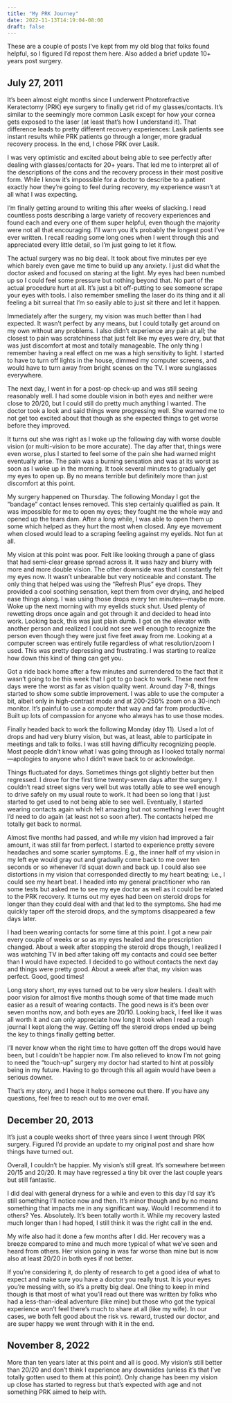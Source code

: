 ```yaml
---
title: "My PRK Journey"
date: 2022-11-13T14:19:04-08:00
draft: false
---
```

These are a couple of posts I’ve kept from my old blog that folks found helpful, so I figured I’d repost them here. Also added a brief update 10+ years post surgery.

## July 27, 2011
It’s been almost eight months since I underwent Photorefractive Keratectomy (PRK) eye surgery to finally get rid of my glasses/contacts. It’s similar to the seemingly more common Lasik except for how your cornea gets exposed to the laser (at least that’s how I understand it). That difference leads to pretty different recovery experiences: Lasik patients see instant results while PRK patients go through a longer, more gradual recovery process. In the end, I chose PRK over Lasik.

I was very optimistic and excited about being able to see perfectly after dealing with glasses/contacts for 20+ years. That led me to interpret all of the descriptions of the cons and the recovery process in their most positive form. While I know it’s impossible for a doctor to describe to a patient exactly how they’re going to feel during recovery, my experience wasn’t at all what I was expecting.

I’m finally getting around to writing this after weeks of slacking. I read countless posts describing a large variety of recovery experiences and found each and every one of them super helpful, even though the majority were not all that encouraging. I’ll warn you it’s probably the longest post I’ve ever written. I recall reading some long ones when I went through this and appreciated every little detail, so I’m just going to let it flow.

The actual surgery was no big deal. It took about five minutes per eye which barely even gave me time to build up any anxiety. I just did what the doctor asked and focused on staring at the light. My eyes had been numbed up so I could feel some pressure but nothing beyond that. No part of the actual procedure hurt at all. It’s just a bit off-putting to see someone scrape your eyes with tools. I also remember smelling the laser do its thing and it all feeling a bit surreal that I’m so easily able to just sit there and let it happen.

Immediately after the surgery, my vision was much better than I had expected. It wasn’t perfect by any means, but I could totally get around on my own without any problems. I also didn’t experience any pain at all; the closest to pain was scratchiness that just felt like my eyes were dry, but that was just discomfort at most and totally manageable. The only thing I remember having a real effect on me was a high sensitivity to light. I started to have to turn off lights in the house, dimmed my computer screens, and would have to turn away from bright scenes on the TV. I wore sunglasses everywhere.

The next day, I went in for a post-op check-up and was still seeing reasonably well. I had some double vision in both eyes and neither were close to 20/20, but I could still do pretty much anything I wanted. The doctor took a look and said things were progressing well. She warned me to not get too excited about that though as she expected things to get worse before they improved.

It turns out she was right as I woke up the following day with worse double vision (or multi-vision to be more accurate). The day after that, things were even worse, plus I started to feel some of the pain she had warned might eventually arise. The pain was a burning sensation and was at its worst as soon as I woke up in the morning. It took several minutes to gradually get my eyes to open up. By no means terrible but definitely more than just discomfort at this point.

My surgery happened on Thursday. The following Monday I got the “bandage” contact lenses removed. This step certainly qualified as pain. It was impossible for me to open my eyes; they fought me the whole way and opened up the tears dam. After a long while, I was able to open them up some which helped as they hurt the most when closed. Any eye movement when closed would lead to a scraping feeling against my eyelids. Not fun at all.

My vision at this point was poor. Felt like looking through a pane of glass that had semi-clear grease spread across it. It was hazy and blurry with more and more double vision. The other downside was that I constantly felt my eyes now. It wasn’t unbearable but very noticeable and constant. The only thing that helped was using the “Refresh Plus” eye drops. They provided a cool soothing sensation, kept them from over drying, and helped ease things along. I was using those drops every ten minutes—maybe more. Woke up the next morning with my eyelids stuck shut. Used plenty of rewetting drops once again and got through it and decided to head into work. Looking back, this was just plain dumb. I got on the elevator with another person and realized I could not see well enough to recognize the person even though they were just five feet away from me. Looking at a computer screen was entirely futile regardless of what resolution/zoom I used. This was pretty depressing and frustrating. I was starting to realize how down this kind of thing can get you.

Got a ride back home after a few minutes and surrendered to the fact that it wasn’t going to be this week that I got to go back to work. These next few days were the worst as far as vision quality went. Around day 7-8, things started to show some subtle improvement. I was able to use the computer a bit, albeit only in high-contrast mode and at 200-250% zoom on a 30-inch monitor. It’s painful to use a computer that way and far from productive. Built up lots of compassion for anyone who always has to use those modes.

Finally headed back to work the following Monday (day 11). Used a lot of drops and had very blurry vision, but was, at least, able to participate in meetings and talk to folks. I was still having difficulty recognizing people. Most people didn’t know what I was going through as I looked totally normal—apologies to anyone who I didn’t wave back to or acknowledge.

Things fluctuated for days. Sometimes things got slightly better but then regressed. I drove for the first time twenty-seven days after the surgery. I couldn’t read street signs very well but was totally able to see well enough to drive safely on my usual route to work. It had been so long that I just started to get used to not being able to see well. Eventually, I started wearing contacts again which felt amazing but not something I ever thought I’d need to do again (at least not so soon after). The contacts helped me totally get back to normal.

Almost five months had passed, and while my vision had improved a fair amount, it was still far from perfect. I started to experience pretty severe headaches and some scarier symptoms. E.g., the inner half of my vision in my left eye would gray out and gradually come back to me over ten seconds or so whenever I’d squat down and back up. I could also see distortions in my vision that corresponded directly to my heart beating; i.e., I could see my heart beat. I headed into my general practitioner who ran some tests but asked me to see my eye doctor as well as it could be related to the PRK recovery. It turns out my eyes had been on steroid drops for longer than they could deal with and that led to the symptoms. She had me quickly taper off the steroid drops, and the symptoms disappeared a few days later.

I had been wearing contacts for some time at this point. I got a new pair every couple of weeks or so as my eyes healed and the prescription changed. About a week after stopping the steroid drops though, I realized I was watching TV in bed after taking off my contacts and could see better than I would have expected. I decided to go without contacts the next day and things were pretty good. About a week after that, my vision was perfect. Good, good times!

Long story short, my eyes turned out to be very slow healers. I dealt with poor vision for almost five months though some of that time made much easier as a result of wearing contacts. The good news is it’s been over seven months now, and both eyes are 20/10. Looking back, I feel like it was all worth it and can only appreciate how long it took when I read a rough journal I kept along the way. Getting off the steroid drops ended up being the key to things finally getting better.

I’ll never know when the right time to have gotten off the drops would have been, but I couldn’t be happier now. I’m also relieved to know I’m not going to need the “touch-up” surgery my doctor had started to hint at possibly being in my future. Having to go through this all again would have been a serious downer.

That’s my story, and I hope it helps someone out there. If you have any questions, feel free to reach out to me over email.

## December 20, 2013
It’s just a couple weeks short of three years since I went through PRK surgery. Figured I’d provide an update to my original post and share how things have turned out.

Overall, I couldn’t be happier. My vision’s still great. It’s somewhere between 20/15 and 20/20. It may have regressed a tiny bit over the last couple years but still fantastic.

I did deal with general dryness for a while and even to this day I’d say it’s still something I’ll notice now and then. It’s minor though and by no means something that impacts me in any significant way. Would I recommend it to others? Yes. Absolutely. It’s been totally worth it. While my recovery lasted much longer than I had hoped, I still think it was the right call in the end.

My wife also had it done a few months after I did. Her recovery was a breeze compared to mine and much more typical of what we’ve seen and heard from others. Her vision going in was far worse than mine but is now also at least 20/20 in both eyes if not better.

If you’re considering it, do plenty of research to get a good idea of what to expect and make sure you have a doctor you really trust. It is your eyes you’re messing with, so it’s a pretty big deal. One thing to keep in mind though is that most of what you’ll read out there was written by folks who had a less-than-ideal adventure (like mine) but those who got the typical experience won’t feel there’s much to share at all (like my wife). In our cases, we both felt good about the risk vs. reward, trusted our doctor, and are super happy we went through with it in the end.

## November 8, 2022
More than ten years later at this point and all is good. My vision’s still better than 20/20 and don’t think I experience any downsides (unless it’s that I’ve totally gotten used to them at this point). Only change has been my vision up close has started to regress but that’s expected with age and not something PRK aimed to help with.


